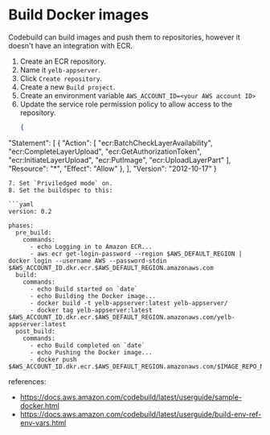 # Build Docker images

Codebuild can build images and push them to repositories, however it doesn't have an integration with ECR.

1. Create an ECR repository.
2. Name it `yelb-appserver`.
3. Click `Create repository`.
4. Create a new `Build project`.
5. Create an environment variable `AWS_ACCOUNT_ID=<your AWS account ID>`
6. Update the service role permission policy to allow access to the repository.
   ```json
   {
  "Statement": [
    {
      "Action": [
        "ecr:BatchCheckLayerAvailability",
        "ecr:CompleteLayerUpload",
        "ecr:GetAuthorizationToken",
        "ecr:InitiateLayerUpload",
        "ecr:PutImage",
        "ecr:UploadLayerPart"
      ],
      "Resource": "*",
      "Effect": "Allow"
    },
  ],
  "Version": "2012-10-17"
}
```
7. Set `Priviledged mode` on.
8. Set the buildspec to this:

```yaml
version: 0.2

phases:
  pre_build:
    commands:
      - echo Logging in to Amazon ECR...
      - aws ecr get-login-password --region $AWS_DEFAULT_REGION | docker login --username AWS --password-stdin $AWS_ACCOUNT_ID.dkr.ecr.$AWS_DEFAULT_REGION.amazonaws.com
  build:
    commands:
      - echo Build started on `date`
      - echo Building the Docker image...
      - docker build -t yelb-appserver:latest yelb-appserver/
      - docker tag yelb-appserver:latest $AWS_ACCOUNT_ID.dkr.ecr.$AWS_DEFAULT_REGION.amazonaws.com/yelb-appserver:latest
  post_build:
    commands:
      - echo Build completed on `date`
      - echo Pushing the Docker image...
      - docker push $AWS_ACCOUNT_ID.dkr.ecr.$AWS_DEFAULT_REGION.amazonaws.com/$IMAGE_REPO_NAME:$IMAGE_TAG
```

references:
- https://docs.aws.amazon.com/codebuild/latest/userguide/sample-docker.html
- https://docs.aws.amazon.com/codebuild/latest/userguide/build-env-ref-env-vars.html
